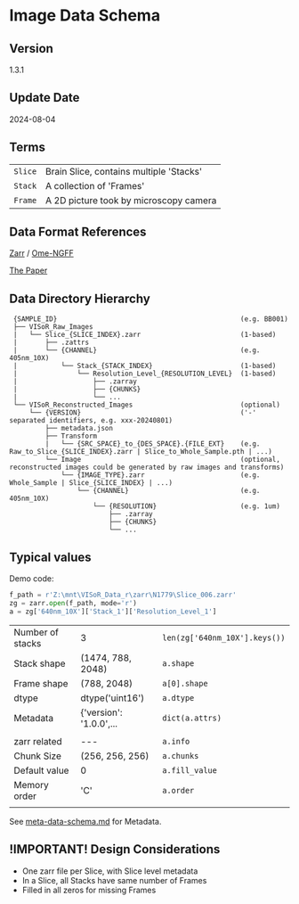 # Image Data Schema

## Version
1.3.1

## Update Date
2024-08-04

## Terms
|||
|---|---|
| `Slice` | Brain Slice, contains multiple 'Stacks' |
| `Stack` | A collection of 'Frames' |
| `Frame` | A 2D picture took by microscopy camera | 

## Data Format References
[Zarr](https://zarr.readthedocs.io/en/stable/spec/v2.html) / [Ome-NGFF](https://ngff.openmicroscopy.org/latest/)

[The Paper](https://www.nature.com/articles/s41592-021-01326-w)

## Data Directory Hierarchy
```
 {SAMPLE_ID}                                              (e.g. BB001)
 ├── VISoR_Raw_Images
 |   └── Slice_{SLICE_INDEX}.zarr                         (1-based)
 |       ├── .zattrs
 |       └── {CHANNEL}                                    (e.g. 405nm_10X)
 |           └── Stack_{STACK_INDEX}                      (1-based)
 |               └── Resolution_Level_{RESOLUTION_LEVEL}  (1-based)
 |                   ├── .zarray
 |                   ├── {CHUNKS}
 |                   └── ...
 └── VISoR_Reconstructed_Images                           (optional)
     └── {VERSION}                                        ('-' separated identifiers, e.g. xxx-20240801)
         ├── metadata.json
         ├── Transform
         |   └── {SRC_SPACE}_to_{DES_SPACE}.{FILE_EXT}    (e.g. Raw_to_Slice_{SLICE_INDEX}.zarr | Slice_to_Whole_Sample.pth | ...)
         └── Image                                        (optional, reconstructed images could be generated by raw images and transforms)
             └── {IMAGE_TYPE}.zarr                        (e.g. Whole_Sample | Slice_{SLICE_INDEX} | ...)
                 └── {CHANNEL}                            (e.g. 405nm_10X)
                     └── {RESOLUTION}                     (e.g. 1um)
                         ├── .zarray
                         ├── {CHUNKS}
                         └── ...
```

## Typical values

Demo code:
```python
f_path = r'Z:\mnt\VISoR_Data_r\zarr\N1779\Slice_006.zarr'
zg = zarr.open(f_path, mode='r')
a = zg['640nm_10X']['Stack_1']['Resolution_Level_1']
```

||||
|---|---|---|
| Number of stacks | 3 | `len(zg['640nm_10X'].keys())` |
| Stack shape | (1474, 788, 2048) | `a.shape`       |
| Frame shape | (788, 2048)       | `a[0].shape`    |
| dtype       | dtype('uint16')   | `a.dtype`       |
| Metadata    | {'version': '1.0.0',... | `dict(a.attrs)` |
||||
| zarr related  |---| `a.info` |
| Chunk Size    | (256, 256, 256) | `a.chunks`     |
| Default value | 0               | `a.fill_value` |
| Memory order  | 'C'             | `a.order` |
||||

See [meta-data-schema.md](meta-data-schema.md) for Metadata.

## **!IMPORTANT!** Design Considerations 
- One zarr file per Slice, with Slice level metadata
- In a Slice, all Stacks have same number of Frames
- Filled in all zeros for missing Frames
